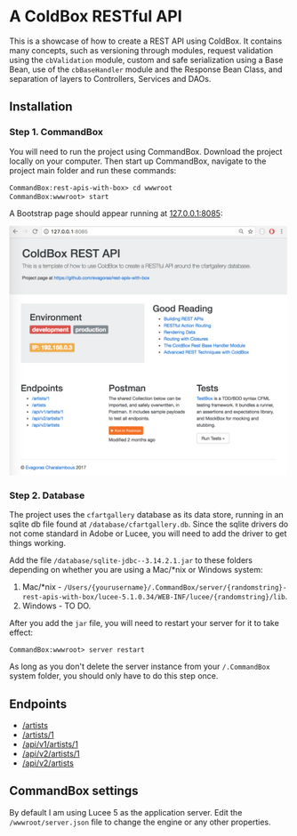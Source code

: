 # A ColdBox RESTful API
This is a showcase of how to create a REST API using ColdBox. It contains many concepts, such as versioning through modules, request validation using the `cbValidation` module, custom and safe serialization using a Base Bean, use of the `cbBaseHandler` module and the Response Bean Class, and separation of layers to Controllers, Services and DAOs.

## Installation
### Step 1. CommandBox
You will need to run the project using CommandBox. Download the project locally on your computer. Then start up CommandBox, navigate to the project main folder and run these commands:

```
CommandBox:rest-apis-with-box> cd wwwroot
CommandBox:wwwroot> start
```

A Bootstrap page should appear running at [127.0.0.1:8085](http://127.0.0.1:8085):

<img src="https://github.com/evagoras/rest-apis-with-box/blob/master/homepage.png" alt="Hoepage" width="500">

### Step 2. Database
The project uses the `cfartgallery` database as its data store, running in an sqlite db file found at `/database/cfartgallery.db`. Since the sqlite drivers do not come standard in Adobe or Lucee, you will need to add the driver to get things working.

Add the file `/database/sqlite-jdbc--3.14.2.1.jar` to these folders depending on whether you are using a Mac/*nix or Windows system:

1. Mac/*nix - `/Users/{yourusername}/.CommandBox/server/{randomstring}-rest-apis-with-box/lucee-5.1.0.34/WEB-INF/lucee/{randomstring}/lib`.
2. Windows - TO DO.

After you add the `jar` file, you will need to restart your server for it to take effect:

```
CommandBox:wwwroot> server restart
```

 As long as you don't delete the server instance from your `/.CommandBox` system folder, you should only have to do this step once.

## Endpoints
* [/artists](http://127.0.0.1:8085/artists)
* [/artists/1](http://127.0.0.1:8085/artists/1)
* [/api/v1/artists/1](http://127.0.0.1:8085/api/v1/artists/1)
* [/api/v2/artists/1](http://127.0.0.1:8085/api/v2/artists/1)
* [/api/v2/artists](http://127.0.0.1:8085/api/v2/artists)

## CommandBox settings
By default I am using Lucee 5 as the application server. Edit the `/wwwroot/server.json` file to change the engine or any other properties.

